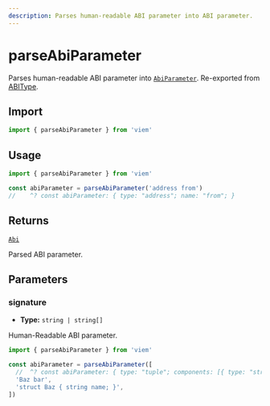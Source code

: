 ```yaml
---
description: Parses human-readable ABI parameter into ABI parameter.
---
```


# parseAbiParameter

Parses human-readable ABI parameter into [`AbiParameter`](/docs/glossary/types#abiparameter). Re-exported from [ABIType](https://abitype.dev/api/human#parseabiparameter-1).

## Import

```ts
import { parseAbiParameter } from 'viem'
```

## Usage

```ts
import { parseAbiParameter } from 'viem'

const abiParameter = parseAbiParameter('address from')
//    ^? const abiParameter: { type: "address"; name: "from"; }
```

## Returns

[`Abi`](/docs/glossary/types#abi)

Parsed ABI parameter.

## Parameters

### signature

- **Type:** `string | string[]`

Human-Readable ABI parameter.

```ts
import { parseAbiParameter } from 'viem'

const abiParameter = parseAbiParameter([
  //  ^? const abiParameter: { type: "tuple"; components: [{ type: "string"; name:...
  'Baz bar',
  'struct Baz { string name; }',
])
```